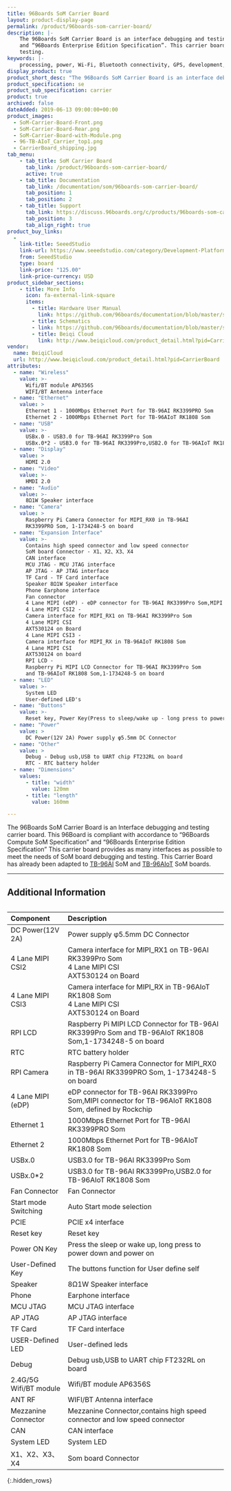```yaml
---
title: 96Boards SoM Carrier Board
layout: product-display-page
permalink: /product/96boards-som-carrier-board/
description: |-
    The 96Boards SoM Carrier Board is an interface debugging and testing carrier board. This 96Board is compliant with accordance to “96Boards Compute SoM Specification”
    and “96Boards Enterprise Edition Specification”. This carrier board provides many interface as possible to meet the needs of Som board debugging an
    testing.
keywords: |-
    processing, power, Wi-Fi, Bluetooth connectivity, GPS, development, board, mid-tier, Qualcomm, APQ8016E, processor, low cost, Product, Development, Platform
display_product: true
product_short_desc: "The 96Boards SoM Carrier Board is an interface debugging and testing carrier board."
product_specification: se
product_sub_specification: carrier
product: true
archived: false
dateAdded: 2019-06-13 09:00:00+00:00
product_images:
  - SoM-Carrier-Board-Front.png
  - SoM-Carrier-Board-Rear.png
  - SoM-Carrier-Board-with-Module.png
  - 96-TB-AIoT_Carrier_top1.png
  - CarrierBoard_shipping.jpg
tab_menu:
    - tab_title: SoM Carrier Board
      tab_link: /product/96boards-som-carrier-board/
      active: true
    - tab_title: Documentation
      tab_link: /documentation/som/96boards-som-carrier-board/
      tab_position: 1
      tab_position: 2
    - tab_title: Support
      tab_link: https://discuss.96boards.org/c/products/96boards-som-carrier-board
      tab_position: 3
      tab_align_right: true
product_buy_links:
  -
    link-title: SeeedStudio
    link-url: https://www.seeedstudio.com/category/Development-Platforms-c-1002/single-board-computer-c-950/category/96Boards-c-31/BeiQi-CarrierBoard-Kit-For-RK1808-RK3399Pro-p-4076.html
    from: SeeedStudio
    type: board
    link-price: "125.00"
    link-price-currency: USD
product_sidebar_sections:
    - title: More Info
      icon: fa-external-link-square
      items:
        - title: Hardware User Manual
          link: https://github.com/96boards/documentation/blob/master/som/96boards-som-carrier-board/files/96boards-som-carrier-board-hardware-user-manual.pdf
        - title: Schematics
        - link: https://github.com/96boards/documentation/blob/master/som/96boards-som-carrier-board/files/96boards-som-carrier-board-schematics.pdf
        - title: Beiqi Cloud
          link: http://www.beiqicloud.com/product_detail.html?pid=CarrierBoard
vendor:
  name: BeiqiCloud
  url: http://www.beiqicloud.com/product_detail.html?pid=CarrierBoard
attributes:
  - name: "Wireless"
    value: >-
      Wifi/BT module AP6356S
      WIFI/BT Antenna interface
  - name: "Ethernet"
    value: >
      Ethernet 1 - 1000Mbps Ethernet Port for TB-96AI RK3399PRO Som
      Ethernet 2 - 1000Mbps Ethernet Port for TB-96AIoT RK1808 Som
  - name: "USB"
    value: >-
      USBx.0 - USB3.0 for TB-96AI RK3399Pro Som
      USBx.0*2 - USB3.0 for TB-96AI RK3399Pro,USB2.0 for TB-96AIoT RK1808 SoM
  - name: "Display"
    value: >
      HDMI 2.0
  - name: "Video"
    value: >-
      HMDI 2.0
  - name: "Audio"
    value: >-
      8Ω1W Speaker interface
  - name: "Camera"
    value: >
      Raspberry Pi Camera Connector for MIPI_RX0 in TB-96AI
      RK3399PRO Som, 1-1734248-5 on board
  - name: "Expansion Interface"
    value: >-
      Contains high speed connector and low speed connector
      SoM board Connector - X1、X2、X3、X4
      CAN interface
      MCU JTAG - MCU JTAG interface
      AP JTAG - AP JTAG interface
      TF Card - TF Card interface
      Speaker 8Ω1W Speaker interface
      Phone Earphone interface
      Fan connector
      4 Lane MIPI (eDP) - eDP connector for TB-96AI RK3399Pro Som,MIPI connector for TB-96AIoT RK1808 Som, defined by Rockchip
      4 Lane MIPI CSI2 -
      Camera interface for MIPI_RX1 on TB-96AI RK3399Pro Som
      4 Lane MIPI CSI
      AXT530124 on Board
      4 Lane MIPI CSI3 -
      Camera interface for MIPI_RX in TB-96AIoT RK1808 Som
      4 Lane MIPI CSI
      AXT530124 on board
      RPI LCD -
      Raspberry Pi MIPI LCD Connector for TB-96AI RK3399Pro Som
      and TB-96AIoT RK1808 Som,1-1734248-5 on board
  - name: "LED"
    value: >-
      System LED
      User-defined LED's
  - name: "Buttons"
    value: >-
      Reset key, Power Key(Press to sleep/wake up - long press to power down/on)
  - name: "Power"
    value: >
      DC Power(12V 2A) Power supply φ5.5mm DC Connector
  - name: "Other"
    value: >
      Debug - Debug usb,USB to UART chip FT232RL on board
      RTC - RTC battery holder
  - name: "Dimensions"
    values:
      - title: "width"
        value: 120mm
      - title: "length"
        value: 160mm

---
```

The 96Boards SoM Carrier Board is an Interface debugging and testing carrier board. This 96Board is compliant with accordance to “96Boards Compute SoM Specification” and “96Boards Enterprise Edition Specification” This carrier board provides as many interfaces as possible to meet the needs of SoM board debugging and testing. This Carrier Board has already been adapted to [TB-96AI](/product/tb-96ai/) SoM and [TB-96AIoT](/product/tb-96aiot/) SoM boards.
***

## Additional Information
<div style="overflow-x:scroll;" markdown="1">

|   Component          |   Description |
|:---------------------|:--------------|
|  DC Power(12V 2A)    | Power supply φ5.5mm DC Connector              |
|  4 Lane MIPI CSI2    | Camera interface for MIPI_RX1 on TB-96AI RK3399Pro Som <br> 4 Lane MIPI CSI <br> AXT530124 on Board |
|  4 Lane MIPI CSI3    | Camera interface for MIPI_RX in TB-96AIoT RK1808 Som <br> 4 Lane MIPI CSI <br> AXT530124 on Board |
|  RPI LCD    | Raspberry Pi MIPI LCD Connector for TB-96AI RK3399Pro Som and TB-96AIoT RK1808 Som,1-1734248-5 on board |
|  RTC    | RTC battery holder |
|  RPI Camera    | Raspberry Pi Camera Connector for MIPI_RX0 in TB-96AI RK3399PRO Som, 1-1734248-5 on board |
|  4 Lane MIPI (eDP)    | eDP connector for TB-96AI RK3399Pro Som,MIPI connector for TB-96AIoT RK1808 Som, defined by Rockchip |
|  Ethernet 1    | 1000Mbps Ethernet Port for TB-96AI RK3399PRO Som |
|  Ethernet 2    | 1000Mbps Ethernet Port for TB-96AIoT RK1808 Som |
|  USBx.0    | USB3.0 for TB-96AI RK3399Pro Som |
|  USBx.0*2    | USB3.0 for TB-96AI RK3399Pro,USB2.0 for TB-96AIoT RK1808 Som |
|  Fan Connector   | Fan Connector   |
|  Start mode Switching   | Auto Start mode selection  |
|  PCIE   | PCIE x4 interface  |
|  Reset key   | Reset key |
|  Power ON Key  | Press the sleep or wake up, long press to power down and power on |
|  User-Defined Key  | The buttons function for User define self |
|  Speaker  | 8Ω1W Speaker interface |
|  Phone  | Earphone interface |
|  MCU JTAG  | MCU JTAG interface |
|  AP JTAG | AP JTAG interface |
|  TF Card | TF Card interface |
|  USER-Defined LED | User-defined leds |
|  Debug | Debug usb,USB to UART chip FT232RL on board |
|  2.4G/5G Wifi/BT module | Wifi/BT module AP6356S |
|  ANT RF | WIFI/BT Antenna interface |
|  Mezzanine Connector | Mezzanine Connector,contains high speed connector and low speed connector |
|  CAN | CAN interface |
|  System LED | System LED |
|  X1、X2、X3、X4 | Som board Connector |
{:.hidden_rows}
</div>
